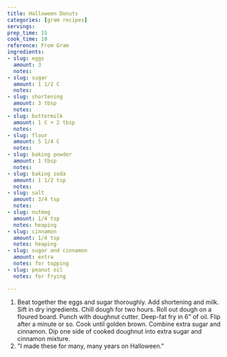 ```yaml
---
title: Halloween Donuts
categories: [gram recipes]
servings:
prep_time: 15
cook_time: 10
reference: From Gram
ingredients:
- slug: eggs
  amount: 3
  notes:
- slug: sugar
  amount: 1 1/2 C
  notes:
- slug: shortening
  amount: 3 tbsp
  notes:
- slug: buttermilk
  amount: 1 C + 2 tbsp
  notes:
- slug: flour
  amount: 5 1/4 C
  notes:
- slug: baking powder
  amount: 1 tbsp
  notes:
- slug: baking soda
  amount: 1 1/2 tsp
  notes:
- slug: salt
  amount: 3/4 tsp
  notes:
- slug: nutmeg
  amount: 1/4 tsp
  notes: heaping
- slug: cinnamon
  amount: 1/4 tsp
  notes: heaping
- slug: sugar and cinnamon
  amount: extra
  notes: for topping
- slug: peanut oil
  notes: for frying

---
```


1. Beat together the eggs and sugar thoroughly. Add shortening and milk. Sift in dry ingredients. Chill dough for two hours. Roll out dough on a floured board. Punch with doughnut cutter. Deep-fat fry in 6" of oil. Flip after a minute or so. Cook until golden brown. Combine extra sugar and cinnamon. Dip one side of cooked doughnut into extra sugar and cinnamon mixture.
2. "I made these for many, many years on Halloween."